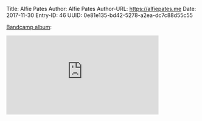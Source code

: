Title: Alfie Pates
Author: Alfie Pates
Author-URL: https://alfiepates.me
Date: 2017-11-30
Entry-ID: 46
UUID: 0e81e135-bd42-5278-a2ea-dc7c88d55c55

[Bandcamp album](https://alfiepates.bandcamp.com/album/novembeat-2017):

<iframe style="border: 0; width: 400px; height: 208px;" src="https://bandcamp.com/EmbeddedPlayer/album=2172756147/size=large/bgcol=ffffff/linkcol=0687f5/artwork=small/transparent=true/" seamless><a href="http://alfiepates.bandcamp.com/album/novembeat-2017">#novembeat 2017 by Alfie Pates</a></iframe>